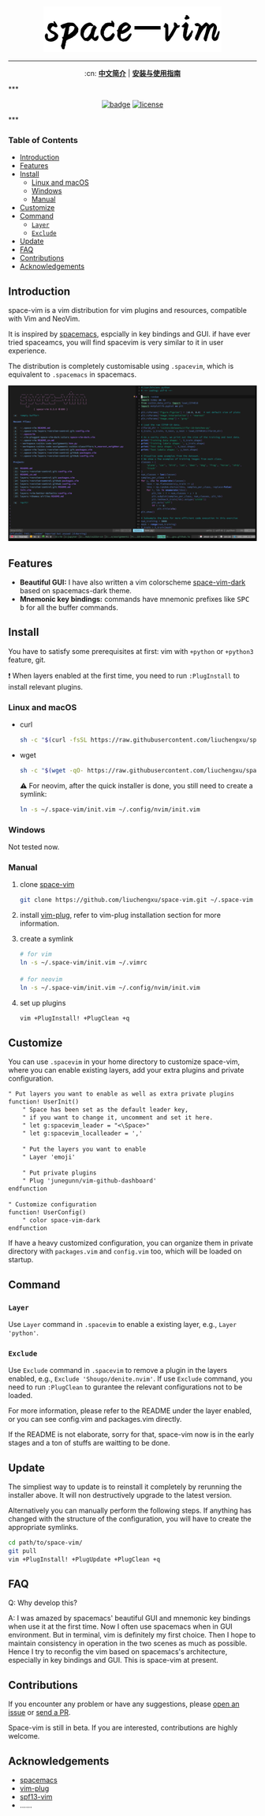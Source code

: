 <p align="center"><img src="docs/img/space-vim.png" alt="space-vim"/></p>

***

<p align="center">
:cn: <b><a href="docs/README_cn.md">中文简介</a></b> |
<b><a href="https://liuchengxu.github.io/space-vim/org/tutorial_cn.html">安装与使用指南</a></b>
</p>
***
<p align="center">
<a href="https://github.com/liuchengxu/space-vim"><img src="https://rawgit.com/liuchengxu/space-vim/master/assets/space-vim-badge.svg" alt="badge"></a>
<a href="https://github.com/liuchengxu/space-vim/blob/master/LICENSE"><img src="https://rawgit.com/liuchengxu/space-vim/master/assets/license.svg" alt="license"></a>
</p>
***

### Table of Contents

<!-- vim-markdown-toc GFM -->
* [Introduction](#introduction)
* [Features](#features)
* [Install](#install)
    * [Linux and macOS](#linux-and-macos)
    * [Windows](#windows)
    * [Manual](#manual)
* [Customize](#customize)
* [Command](#command)
    * [`Layer`](#layer)
    * [`Exclude`](#exclude)
* [Update](#update)
* [FAQ](#faq)
* [Contributions](#contributions)
* [Acknowledgements](#acknowledgements)

<!-- vim-markdown-toc -->

## Introduction

space-vim is a vim distribution for vim plugins and resources, compatible with Vim and NeoVim.

It is inspired by [spacemacs](https://github.com/syl20bnr/spacemacs), espcially in key bindings and GUI. if have ever tried spaceamcs, you will find spacevim is very similar to it in user experience.

The distribution is completely customisable using `.spacevim`, which is equivalent to `.spacemacs` in spacemacs.

![screenshot](docs/img/screenshot.png)

## Features

- **Beautiful GUI:** I have also written a vim colorscheme [space-vim-dark](https://github.com/liuchengxu/space-vim-dark) based on spacemacs-dark theme.
- **Mnemonic key bindings:** commands have mnemonic prefixes like <kbd>SPC b</kbd> for all the buffer commands.

## Install

You have to satisfy some prerequisites at first: vim with `+python` or `+python3` feature, git.

:exclamation: When layers enabled at the first time, you need to run `:PlugInstall` to install relevant plugins.

### Linux and macOS

- curl

    ```sh
    sh -c "$(curl -fsSL https://raw.githubusercontent.com/liuchengxu/space-vim/master/install.sh)"
    ```

- wget

    ```sh
    sh -c "$(wget -qO- https://raw.githubusercontent.com/liuchengxu/space-vim/master/install.sh)"
    ```

    :warning: For neovim, after the quick installer is done, you still need to create a symlink:

    ```sh
    ln -s ~/.space-vim/init.vim ~/.config/nvim/init.vim
    ```

### Windows

Not tested now.

### Manual

1. clone [space-vim](https://github.com/liuchengxu/space-vim)

    ```sh
    git clone https://github.com/liuchengxu/space-vim.git ~/.space-vim
    ```

2. install [vim-plug](https://github.com/junegunn/vim-plug#installation), refer to vim-plug installation section for more information.

3. create a symlink

    ```sh
    # for vim
    ln -s ~/.space-vim/init.vim ~/.vimrc

    # for neovim
    ln -s ~/.space-vim/init.vim ~/.config/nvim/init.vim
    ```

4. set up plugins

    ```sh
    vim +PlugInstall! +PlugClean +q
    ```

## Customize

You can use `.spacevim` in your home directory to customize space-vim, where you can enable existing layers, add your extra plugins and private configuration.

```vim
" Put layers you want to enable as well as extra private plugins
function! UserInit()
    " Space has been set as the default leader key,
    " if you want to change it, uncomment and set it here.
    " let g:spacevim_leader = "<\Space>"
    " let g:spacevim_localleader = ','

    " Put the layers you want to enable
    " Layer 'emoji'

    " Put private plugins
    " Plug 'junegunn/vim-github-dashboard'
endfunction

" Customize configuration
function! UserConfig()
    " color space-vim-dark
endfunction
```

If have a heavy customized configuration, you can organize them in private directory with `packages.vim` and `config.vim` too, which will be loaded on startup.

## Command

### `Layer`

Use `Layer` command in `.spacevim` to enable a existing layer, e.g., `Layer 'python'`.

### `Exclude`

Use `Exclude` command in `.spacevim` to remove a plugin in the layers enabled, e.g., `Exclude 'Shougo/denite.nvim'`. If use `Exclude` command, you need to run `:PlugClean` to gurantee the relevant configurations not to be loaded.

For more information, please refer to the README under the layer enabled, or you can see config.vim and packages.vim directly.

If the README is not elaborate, sorry for that, space-vim now is in the early stages and a ton of stuffs are waitting to be done.

## Update

The simpliest way to update is to reinstall it completely by rerunning the installer above. It will non destructively upgrade to the latest version.

Alternatively you can manually perform the following steps. If anything has changed with the structure of the configuration, you will have to create the appropriate symlinks.

```sh
cd path/to/space-vim/
git pull
vim +PlugInstall! +PlugUpdate +PlugClean +q
```

## FAQ

Q: Why develop this?

A: I was amazed by spacemacs' beautiful GUI and mnemonic key bindings when use it at the first time. Now I often use spacemacs when in GUI environment. But in terminal, vim is definitely my first choice. Then I hope to maintain consistency in operation in the two scenes as much as possible.
Hence I try to reconfig the vim based on spacemacs's architecture, especially in key bindings and GUI. This is space-vim at present.

## Contributions

If you encounter any problem or have any suggestions, please [open an issue](https://github.com/liuchengxu/space-vim/issues/new) or [send a PR](https://github.com/liuchengxu/space-vim/pulls).

Space-vim is still in beta. If you are interested, contributions are highly welcome.

## Acknowledgements

- [spacemacs](https://github.com/syl20bnr/spacemacs)
- [vim-plug](https://github.com/junegunn/vim-plug)
- [spf13-vim](https://github.com/spf13/spf13-vim)
- ......
